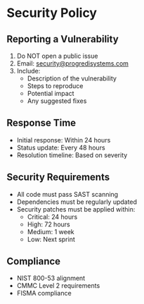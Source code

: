 # Security Policy

## Reporting a Vulnerability

1. Do NOT open a public issue
2. Email: security@progredisystems.com
3. Include:
   - Description of the vulnerability
   - Steps to reproduce
   - Potential impact
   - Any suggested fixes

## Response Time
- Initial response: Within 24 hours
- Status update: Every 48 hours
- Resolution timeline: Based on severity

## Security Requirements
- All code must pass SAST scanning
- Dependencies must be regularly updated
- Security patches must be applied within:
  - Critical: 24 hours
  - High: 72 hours
  - Medium: 1 week
  - Low: Next sprint

## Compliance
- NIST 800-53 alignment
- CMMC Level 2 requirements
- FISMA compliance

